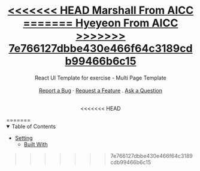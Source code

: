 <h1 align="center">
  <a href="https://github.com/dec0dOS/amazing-github-template">
<<<<<<< HEAD
    Marshall From AICC
=======
    Hyeyeon From AICC
>>>>>>> 7e766127dbbe430e466f64c3189cdb99466b6c15
  </a>
</h1>

<div align="center">
 React UI Template for exercise - Multi Page Template
  <br />
  <br />
  <a href="#">Report a Bug</a>
  ·
  <a href="#">Request a Feature</a>
  .
  <a href="#">Ask a Question</a>
</div>

<div align="center">
<br />

<<<<<<< HEAD
</div>
=======

</div>
<details open="open">
<summary>Table of Contents</summary>

- [Setting](#setting)
  - [Built With](#built-with)

</details>


>>>>>>> 7e766127dbbe430e466f64c3189cdb99466b6c15
